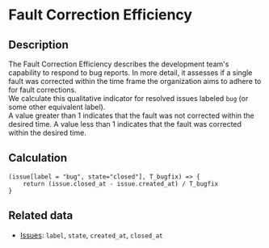 # Fault Correction Efficiency

## Description
The Fault Correction Efficiency describes the development team's capability to respond to bug reports. In more detail, it assesses if a single fault was corrected within the time frame the organization aims to adhere to for fault corrections.  
We calculate this qualitative indicator for resolved issues labeled `bug` (or some other equivalent label).  
A value greater than 1 indicates that the fault was not corrected within the desired time. A value less than 1 indicates that the fault was corrected within the desired time.

## Calculation
```
(issue[label = "bug", state="closed"], T_bugfix) => {
    return (issue.closed_at - issue.created_at) / T_bugfix
}
```

## Related data
- [Issues](Issue.md): `label`, `state`, `created_at`, `closed_at`
